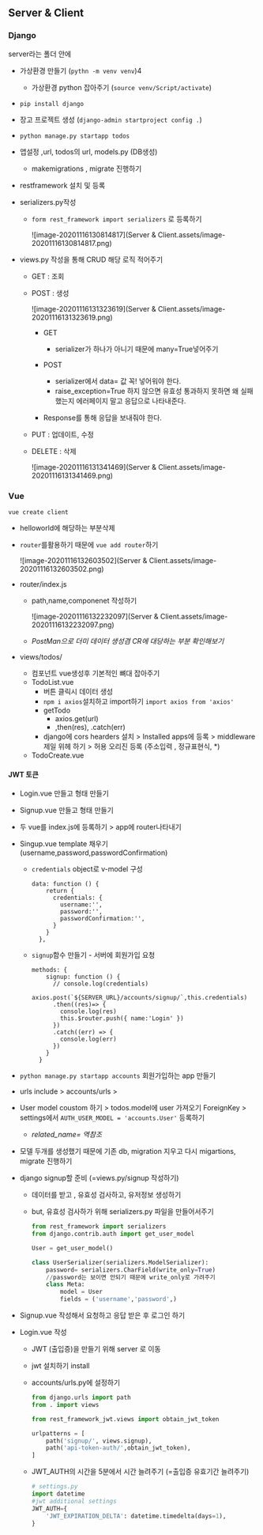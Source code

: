 ## Server & Client

### Django

server라는 폴더 안에

- 가상환경 만들기 (`pythn -m venv venv`)4
  - 가상환경 python 잡아주기 (`source venv/Script/activate`)
- `pip install django`

- 장고 프로젝트 생성 (`django-admin startproject config .`)

- `python manage.py startapp todos`
- 앱설정 ,url, todos의 url, models.py (DB생성)
  - makemigrations , migrate 진행하기

- restframework 설치 및 등록

- serializers.py작성

  - `form rest_framework import serializers` 로 등록하기

    ![image-20201116130814817](Server & Client.assets/image-20201116130814817.png)

- views.py 작성을 통해 CRUD 해당 로직 적어주기

  - GET : 조회

  - POST : 생성

    ![image-20201116131323619](Server & Client.assets/image-20201116131323619.png)

    - GET

      - serializer가 하나가 아니기 때문에 many=True넣어주기

    - POST

      -  serializer에서 data= 값 꼭! 넣어워야 한다.
      - raise_exception=True 하지 않으면 유효성 통과하지 못하면 왜 실패 했는지 에러페이지 말고 응답으로 나타내준다.

    - Response를 통해 응답을 보내줘야 한다.

      

  - PUT : 업데이트, 수정

  - DELETE : 삭제

    ![image-20201116131341469](Server & Client.assets/image-20201116131341469.png)

### Vue

`vue create client`

- helloworld에 해당하는 부분삭제

- `router`를활용하기 때문에 `vue add router`하기

  ![image-20201116132603502](Server & Client.assets/image-20201116132603502.png)

- router/index.js 

  - path,name,componenet 작성하기

    ![image-20201116132232097](Server & Client.assets/image-20201116132232097.png)

  - *PostMan으로 더미 데이터 생성겸 CR에 대당하는 부분 확인해보기*

  

- views/todos/

  

  - 컴포넌트 vue생성후 기본적인 뼈대 잡아주기
  - TodoList.vue
    - 버튼 클릭시 데이터 생성
    - `npm i axios`설치하고 import하기 `import axios from 'axios'`
    - getTodo
      - axios.get(url)
      - ,then(res), .catch(err)
    -  django에 cors hearders 설치 > Installed apps에 등록 > middleware 제일 위헤 하기 > 허용 오리진 등록 (주소입력 , 정규표현식, *)
  - TodoCreate.vue





#### JWT 토큰

- Login.vue 만들고 형태 만들기

- Signup.vue 만들고 형태 만들기

- 두 vue를 index.js에 등록하기 >  app에 router나타내기

- Singup.vue template 채우기 (username,password,passwordConfirmation)

  - `credentials` object로 v-model 구성

    ```vue
    data: function () {
        return {
          credentials: {
            username:'',
            password:'',
            passwordConfirmation:'',
          }
        }
      },
    ```

  - `signup`함수 만들기 - 서버에 회원가입 요청

    ```vue
    methods: {
        signup: function () {
          // console.log(credentials)
          axios.post(`${SERVER_URL}/accounts/signup/`,this.credentials)
          .then((res)=> {
            console.log(res)
            this.$router.push({ name:'Login' })
          })
          .catch((err) => {
            console.log(err)
          })
        }
      }
    ```

- `python manage.py startapp accounts` 회원가입하는 app 만들기

- urls include > accounts/urls > 

- User model coustom 하기 > todos.model에 user 가져오기 ForeignKey > settings에서 `AUTH_USER_MODEL = 'accounts.User'` 등록하기

  - *related_name= 역참조*

- 모델 두개를 생성했기 때문에 기존 db, migration 지우고 다시 migartions, migrate 진행하기

- django signup할 준비 (=views.py/signup 작성하기)

  - 데이터를 받고 , 유효성 검사하고, 유저정보 생성하기

  - but, 유효성 검사하가 위해 serializers.py 파일을 만들어서주기

    ```python
    from rest_framework import serializers
    from django.contrib.auth import get_user_model
    
    User = get_user_model()
    
    class UserSerializer(serializers.ModelSerializer):
        password= serializers.CharField(write_only=True) 
        //password는 보이면 안되기 때문에 write_only로 가려주기
        class Meta:
            model = User
            fields = ('username','password',)
    ```

- Signup.vue 작성해서 요청하고 응답 받은 후 로그인 하기

- Login.vue 작성

  - JWT (출입증)을 만들기 위해 server 로 이동

  - jwt 설치하기 install

  - accounts/urls.py에 설정하기

    ```python
    from django.urls import path
    from . import views
    
    from rest_framework_jwt.views import obtain_jwt_token
    
    urlpatterns = [
        path('signup/', views.signup),
        path('api-token-auth/',obtain_jwt_token),
    ]
    ```

  - JWT_AUTH의 시간을 5분에서 시간 늘려주기 (=출입증 유효기간 늘려주기)

    ```python
    # settings.py
    import datetime
    #jwt additional settings
    JWT_AUTH={
        'JWT_EXPIRATION_DELTA': datetime.timedelta(days=1),
    }
    ```

    